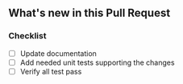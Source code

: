 ## What's new in this Pull Request

<!-- Summary of the changes done -->

### Checklist
 
- [ ] Update documentation
- [ ] Add needed unit tests supporting the changes
- [ ] Verify all test pass